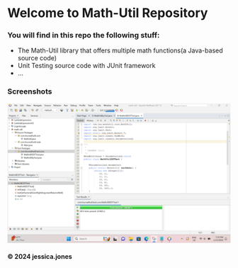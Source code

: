 # Welcome to Math-Util Repository
### You will find in this repo the following stuff:
* The Math-Util library that offers multiple math functions(a Java-based source code)
* Unit Testing source code with JUnit framework
* ...

### Screenshots
![DDT&TDD with JUnit](https://github.com/jessica-jones255/math-util/blob/main/images/DDT%20with%20JUnit.png)

#### © 2024 jessica.jones